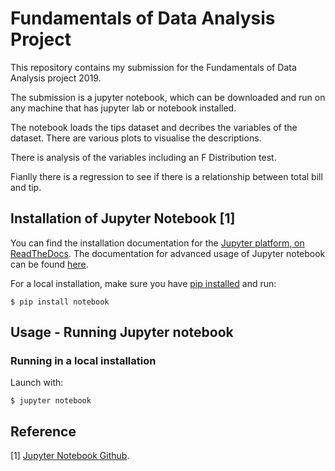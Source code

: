 # Fundamentals of Data Analysis Project


This repository contains my submission for the Fundamentals of Data Analysis project 2019.

The submission is a jupyter notebook, which can be downloaded and run on any machine that has jupyter lab or notebook installed.

The notebook loads the tips dataset and decribes the variables of the dataset. There are various plots to visualise the descriptions.

There is analysis of the variables including an F Distribution test.

Fianlly there is a regression to see if there is a relationship between total bill and tip.

## Installation of Jupyter Notebook [1]
You can find the installation documentation for the
[Jupyter platform, on ReadTheDocs](https://jupyter.readthedocs.io/en/latest/install.html).
The documentation for advanced usage of Jupyter notebook can be found
[here](https://jupyter-notebook.readthedocs.io/en/latest/).

For a local installation, make sure you have
[pip installed](https://pip.readthedocs.io/en/stable/installing/) and run:

    $ pip install notebook

## Usage - Running Jupyter notebook

### Running in a local installation

Launch with:

    $ jupyter notebook
    
## Reference 

[1] [Jupyter Notebook Github](https://github.com/jupyter/notebook/blob/master/README.md).

